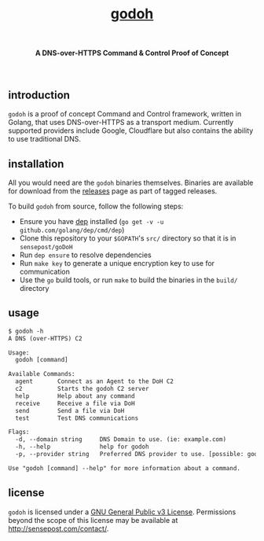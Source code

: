 <h1 align="center">
  <br>
  <a href="https://github.com/sensepost/goDoH">
    godoh
  </a>
  <br>
  <br>
</h1>

<h4 align="center">A DNS-over-HTTPS Command & Control Proof of Concept</h4>
<br>

## introduction

`godoh` is a proof of concept Command and Control framework, written in Golang, that uses DNS-over-HTTPS as a transport medium. Currently supported providers include Google, Cloudflare but also contains the ability to use traditional DNS.

## installation

All you would need are the `godoh` binaries themselves. Binaries are available for download from the [releases](https://github.com/sensepost/goDoH/releases) page as part of tagged releases.

To build `godoh` from source, follow the following steps:

* Ensure you have [dep](https://github.com/golang/dep) installed (`go get -v -u github.com/golang/dep/cmd/dep`)
* Clone this repository to your `$GOPATH`'s `src/` directory so that it is in `sensepost/goDoH`
* Run `dep ensure` to resolve dependencies
* Run `make key` to generate a unique encryption key to use for communication
* Use the `go` build tools, or run `make` to build the binaries in the `build/` directory

## usage

```txt
$ godoh -h
A DNS (over-HTTPS) C2

Usage:
  godoh [command]

Available Commands:
  agent       Connect as an Agent to the DoH C2
  c2          Starts the godoh C2 server
  help        Help about any command
  receive     Receive a file via DoH
  send        Send a file via DoH
  test        Test DNS communications

Flags:
  -d, --domain string     DNS Domain to use. (ie: example.com)
  -h, --help              help for godoh
  -p, --provider string   Preferred DNS provider to use. [possible: google, cloudflare, raw] (default "google")

Use "godoh [command] --help" for more information about a command.
```

## license

`godoh` is licensed under a [GNU General Public v3 License](https://www.gnu.org/licenses/gpl-3.0.en.html). Permissions beyond the scope of this license may be available at http://sensepost.com/contact/.
